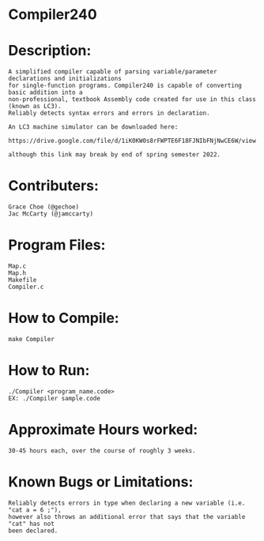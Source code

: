 # Compiler240

Description:
============
    A simplified compiler capable of parsing variable/parameter declarations and initializations 
    for single-function programs. Compiler240 is capable of converting basic addition into a 
    non-professional, textbook Assembly code created for use in this class (known as LC3). 
    Reliably detects syntax errors and errors in declaration.

    An LC3 machine simulator can be downloaded here: 
    
    https://drive.google.com/file/d/1iK0KW0s8rFWPTE6F18FJNIbFNjNwCE6W/view
    
    although this link may break by end of spring semester 2022.

Contributers:
=====
	Grace Choe (@gechoe)
    Jac McCarty (@jamccarty)

Program Files:
===============
    Map.c
    Map.h
    Makefile
    Compiler.c
	
How to Compile:
===============
    make Compiler
       
How to Run:
===========
    ./Compiler <program_name.code>
    EX: ./Compiler sample.code


Approximate Hours worked:
=========================
    30-45 hours each, over the course of roughly 3 weeks.

Known Bugs or Limitations:
==========================
    Reliably detects errors in type when declaring a new variable (i.e. "cat a = 6 ;"), 
    however also throws an additional error that says that the variable "cat" has not 
    been declared.
